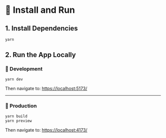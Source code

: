 # 🚀 Install and Run

## 1. Install Dependencies

```bash
yarn
```

## 2. Run the App Locally

### 🔧 Development

```bash
yarn dev
```

Then navigate to: [https://localhost:5173/](https://localhost:5173/)

---

### 🚢 Production

```bash
yarn build
yarn preview
```

Then navigate to: [https://localhost:4173/](https://localhost:4173/)
